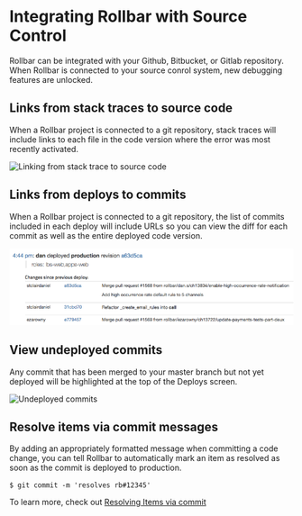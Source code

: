 # Integrating Rollbar with Source Control

Rollbar can be integrated with your Github, Bitbucket, or Gitlab repository.  When Rollbar is connected to your source conrol system, new debugging features are unlocked.

## Links from stack traces to source code

When a Rollbar project is connected to a git repository, stack traces will include links to each file in the code version where the error was most recently activated.

![Linking from stack trace to source code](https://rollbar.com/assets/homepage/images/integrations/stacktrace-bitbucket-linked.png)

## Links from deploys to commits
When a Rollbar project is connected to a git repository, the list of commits included in each deploy will include URLs so you can view the diff for each commit as well as the entire deployed code version.

![Deploy with links to commits](../images/guides/source-control/deploy-source-links.png)

## View undeployed commits
Any commit that has been merged to your master branch but not yet deployed will be highlighted at the top of the Deploys screen.

![Undeployed commits](../images/guides/source-control/undeployed_changes.png)

## Resolve items via commit messages
By adding an appropriately formatted message when committing a code change, you can tell Rollbar to automatically mark an item as resolved as soon as the commit is deployed to production.

```
$ git commit -m 'resolves rb#12345'
```
To learn more, check out [Resolving Items via commit](..//resolve-via-commits/)


